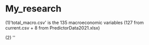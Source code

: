 # My_research

(1)'total_macro.csv' is the 135 macroeconomic variables (127 from current.csv + 8 from PredictorData2021.xlsx)

(2) ''
